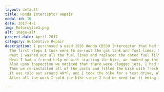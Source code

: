 ```yaml
---
layout: default
title: Honda Interceptor Repair
modal-id: 10
date: 2017-4-1
img: Motorcylce1.png
alt: image-alt
project-date: April 2017
category: Automotive Repair
description: I purchased a used 1995 Honda CB500 Interceptor that had trouble idling and starting.
  The first steps I took were to de-rust the gas tank and fuel lines, to do this I emptied out all of the gas from the tank and the system. Next I took small plastic beads and some distilled water and vinegar and place them in the tank and shook the tank as much as I could, each time emptying the mixture and beads and repeating.
  Next I washed out all the fuel lines and replaced the dated fuel filter along with new fuel hose from the tank to the filter to the carbs. Once this was complete I was told that the carb boots were torn and not sealing well so I purchased new boots and installed them before re-installing the gas tank and fuel lines.
  Next I had a friend help me with starting the bike, we hooked up the bikes battery which was new to a trickle charger and began to crank the bike over listening for air leaks and looking for fuel leaks. We notices one of the seals on the carb bowls was leaking and disassembled the bike again to get the carb bowls off. Upon further inspection the carb bowls had multiple torn gaskets and needed replacement.
  Also upon inspection we noticed that there were clogged jets, I had to use a combination of WD40 and PB Blaster and a pair of vice grips to remove the jets, they were very stuck. I ordered new jets and got them installed as soon as my order of carb bowl gaskets arrived.
  Then we re-installed all of the parts and filled the bike with fresh gas and put in new spark plugs. We attempted to start the bike a few times without success, I adjusted the main idle screw a few times untill we got the bike to sound like it was trying to start. I finally found the right balance with idle and throttle to get the bike to start. After experimenting with the idle screw and getting the bike warmed up with a fresh oil change of course, the bike began to start on its own without throttle.
  It was cold out around 40*F, and I took the bike for a test drive, all it needed after that was new tires and it was ready to ride.
  After all the work I sold the bike since I had no need for it being in college.

---
```

